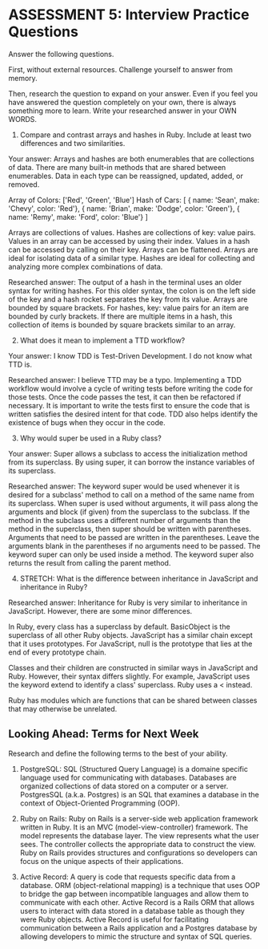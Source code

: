 # ASSESSMENT 5: Interview Practice Questions

Answer the following questions.

First, without external resources. Challenge yourself to answer from memory.

Then, research the question to expand on your answer. Even if you feel you have answered the question completely on your own, there is always something more to learn. Write your researched answer in your OWN WORDS.

1. Compare and contrast arrays and hashes in Ruby. Include at least two differences and two similarities.

Your answer: Arrays and hashes are both enumerables that are collections of data. There are many built-in methods that are shared between enumerables. Data in each type can be reassigned, updated, added, or removed.

Array of Colors: ['Red', 'Green', 'Blue']
Hash of Cars: [
    { name: 'Sean', make: 'Chevy', color: 'Red'},
    { name: 'Brian', make: 'Dodge', color: 'Green'},
    { name: 'Remy', make: 'Ford', color: 'Blue'}
    ]

Arrays are collections of values. Hashes are collections of key: value pairs. Values in an array can be accessed by using their index. Values in a hash can be accessed by calling on their key. Arrays can be flattened. Arrays are ideal for isolating data of a similar type. Hashes are ideal for collecting and analyzing more complex combinations of data.

Researched answer: The output of a hash in the terminal uses an older syntax for writing hashes. For this older syntax, the colon is on the left side of the key and a hash rocket separates the key from its value. Arrays are bounded by square brackets. For hashes, key: value pairs for an item are bounded by curly brackets. If there are multiple items in a hash, this collection of items is bounded by square brackets similar to an array.

2. What does it mean to implement a TTD workflow?

Your answer: I know TDD is Test-Driven Development. I do not know what TTD is.

Researched answer: I believe TTD may be a typo. Implementing a TDD workflow would involve a cycle of writing tests before writing the code for those tests. Once the code passes the test, it can then be refactored if necessary. It is important to write the tests first to ensure the code that is written satisfies the desired intent for that code. TDD also helps identify the existence of bugs when they occur in the code.

3. Why would super be used in a Ruby class?

Your answer: Super allows a subclass to access the initialization method from its superclass. By using super, it can borrow the instance variables of its superclass.

Researched answer: The keyword super would be used whenever it is desired for a subclass' method to call on a method of the same name from its superclass. When super is used without arguments, it will pass along the arguments and block (if given) from the superclass to the subclass. If the method in the subclass uses a different number of arguments than the method in the superclass, then super should be written with parentheses. Arguments that need to be passed are written in the parentheses. Leave the arguments blank in the parentheses if no arguments need to be passed. The keyword super can only be used inside a method. The keyword super also returns the result from calling the parent method.

4. STRETCH: What is the difference between inheritance in JavaScript and inheritance in Ruby?

Researched answer: Inheritance for Ruby is very similar to inheritance in JavaScript. However, there are some minor differences.

In Ruby, every class has a superclass by default. BasicObject is the superclass of all other Ruby objects. JavaScript has a similar chain except that it uses prototypes. For JavaScript, null is the prototype that lies at the end of every prototype chain.

Classes and their children are constructed in similar ways in JavaScript and Ruby. However, their syntax differs slightly. For example, JavaScript uses the keyword extend to identify a class' superclass. Ruby uses a < instead.

Ruby has modules which are functions that can be shared between classes that may otherwise be unrelated.

## Looking Ahead: Terms for Next Week

Research and define the following terms to the best of your ability.

1. PostgreSQL: SQL (Structured Query Language) is a domaine specific language used for communicating with databases. Databases are organized collections of data stored on a computer or a server. PostgresSQL (a.k.a. Postgres) is an SQL that examines a database in the context of Object-Oriented Programming (OOP).

2. Ruby on Rails: Ruby on Rails is a server-side web application framework written in Ruby. It is an MVC (model-view-controller) framework. The model represents the database layer. The view represents what the user sees. The controller collects the appropriate data to construct the view. Ruby on Rails provides structures and configurations so developers can focus on the unique aspects of their applications.

3. Active Record: A query is code that requests specific data from a database. ORM (object-relational mapping) is a technique that uses OOP to bridge the gap between incompatible languages and allow them to communicate with each other. Active Record is a Rails ORM that allows users to interact with data stored in a database table as though they were Ruby objects. Active Record is useful for facilitating communication between a Rails application and a Postgres database by allowing developers to mimic the structure and syntax of SQL queries.
